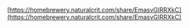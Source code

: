 [https://homebrewery.naturalcrit.com/share/EmasvGIRRXkC](https://homebrewery.naturalcrit.com/share/EmasvGIRRXkC)
